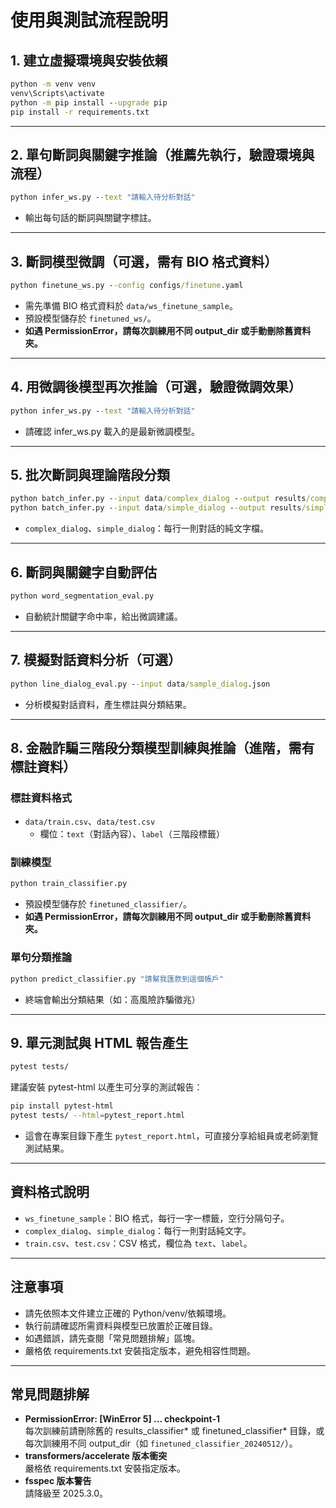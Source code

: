 # 使用與測試流程說明

## 1. 建立虛擬環境與安裝依賴

```cmd
python -m venv venv
venv\Scripts\activate
python -m pip install --upgrade pip
pip install -r requirements.txt
```

---

## 2. 單句斷詞與關鍵字推論（推薦先執行，驗證環境與流程）

```cmd
python infer_ws.py --text "請輸入待分析對話"
```
- 輸出每句話的斷詞與關鍵字標註。

---

## 3. 斷詞模型微調（可選，需有 BIO 格式資料）

```cmd
python finetune_ws.py --config configs/finetune.yaml
```
- 需先準備 BIO 格式資料於 `data/ws_finetune_sample`。
- 預設模型儲存於 `finetuned_ws/`。
- **如遇 PermissionError，請每次訓練用不同 output_dir 或手動刪除舊資料夾。**

---

## 4. 用微調後模型再次推論（可選，驗證微調效果）

```cmd
python infer_ws.py --text "請輸入待分析對話"
```
- 請確認 infer_ws.py 載入的是最新微調模型。

---

## 5. 批次斷詞與理論階段分類

```cmd
python batch_infer.py --input data/complex_dialog --output results/complex_report.csv
python batch_infer.py --input data/simple_dialog --output results/simple_report.csv
```
- `complex_dialog`、`simple_dialog`：每行一則對話的純文字檔。

---

## 6. 斷詞與關鍵字自動評估

```cmd
python word_segmentation_eval.py
```
- 自動統計關鍵字命中率，給出微調建議。

---

## 7. 模擬對話資料分析（可選）

```cmd
python line_dialog_eval.py --input data/sample_dialog.json
```
- 分析模擬對話資料，產生標註與分類結果。

---

## 8. 金融詐騙三階段分類模型訓練與推論（進階，需有標註資料）

### 標註資料格式
- `data/train.csv`、`data/test.csv`  
  - 欄位：`text`（對話內容）、`label`（三階段標籤）

### 訓練模型
```cmd
python train_classifier.py
```
- 預設模型儲存於 `finetuned_classifier/`。
- **如遇 PermissionError，請每次訓練用不同 output_dir 或手動刪除舊資料夾。**

### 單句分類推論
```cmd
python predict_classifier.py "請幫我匯款到這個帳戶"
```
- 終端會輸出分類結果（如：高風險詐騙徵兆）

---

## 9. 單元測試與 HTML 報告產生

```cmd
pytest tests/
```
建議安裝 pytest-html 以產生可分享的測試報告：

```bash
pip install pytest-html
pytest tests/ --html=pytest_report.html
```

- 這會在專案目錄下產生 `pytest_report.html`，可直接分享給組員或老師瀏覽測試結果。

---

## 資料格式說明

- `ws_finetune_sample`：BIO 格式，每行一字一標籤，空行分隔句子。
- `complex_dialog`、`simple_dialog`：每行一則對話純文字。
- `train.csv`、`test.csv`：CSV 格式，欄位為 `text`、`label`。

---

## 注意事項
- 請先依照本文件建立正確的 Python/venv/依賴環境。
- 執行前請確認所需資料與模型已放置於正確目錄。
- 如遇錯誤，請先查閱「常見問題排解」區塊。
- 嚴格依 requirements.txt 安裝指定版本，避免相容性問題。

---

## 常見問題排解

- **PermissionError: [WinError 5] ... checkpoint-1**  
  每次訓練前請刪除舊的 results_classifier* 或 finetuned_classifier* 目錄，或每次訓練用不同 output_dir（如 `finetuned_classifier_20240512/`）。
- **transformers/accelerate 版本衝突**  
  嚴格依 requirements.txt 安裝指定版本。
- **fsspec 版本警告**  
  請降級至 2025.3.0。
